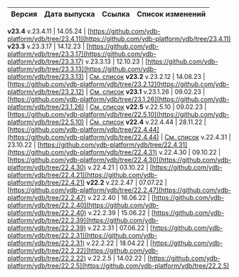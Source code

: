Версия |  Дата выпуска | Ссылка | Список изменений
:--- | :--- | :--- | :---
**v23.4**
v.23.4.11 | 14.05.24 | [https://github.com/ydb-platform/ydb/tree/23.4.11](https://github.com/ydb-platform/ydb/tree/23.4.11)
**v23.3**
v.23.3.17 | 14.12.23 | [https://github.com/ydb-platform/ydb/tree/23.3.17](https://github.com/ydb-platform/ydb/tree/23.3.17)
v.23.3.13 | 12.10.23 | [https://github.com/ydb-platform/ydb/tree/23.3.13](https://github.com/ydb-platform/ydb/tree/23.3.13) | [См. список](../../../changelog-server.md#23-3)
**v23.2**
v.23.2.12 | 14.08.23 | [https://github.com/ydb-platform/ydb/tree/23.2.12](https://github.com/ydb-platform/ydb/tree/23.2.12) | [См. список](../../../changelog-server.md#23-2)
**v23.1**
v.23.1.26 | 09.02.23 | [https://github.com/ydb-platform/ydb/tree/23.1.26](https://github.com/ydb-platform/ydb/tree/23.1.26) | [См. список](../../../changelog-server.md#23-1)
**v22.5**
v.22.5.10 | 09.02.23 | [https://github.com/ydb-platform/ydb/tree/22.5.10](https://github.com/ydb-platform/ydb/tree/22.5.10) | [См. список](../../../changelog-server.md#22-5)
**v22.4**
v.22.4.44 | 28.11.22 | [https://github.com/ydb-platform/ydb/tree/22.4.44](https://github.com/ydb-platform/ydb/tree/22.4.44) | [См. список](../../../changelog-server.md#22-4)
v.22.4.31 | 23.10.22 | [https://github.com/ydb-platform/ydb/tree/22.4.31](https://github.com/ydb-platform/ydb/tree/22.4.31)
v.22.4.30 | 09.10.22 | [https://github.com/ydb-platform/ydb/tree/22.4.30](https://github.com/ydb-platform/ydb/tree/22.4.30)
v.22.4.21 | 03.10.22 | [https://github.com/ydb-platform/ydb/tree/22.4.21](https://github.com/ydb-platform/ydb/tree/22.4.21)
**v22.2**
v.22.2.47 | 07.07.22 | [https://github.com/ydb-platform/ydb/tree/22.2.47](https://github.com/ydb-platform/ydb/tree/22.2.47)
v.22.2.40 | 16.06.22 | [https://github.com/ydb-platform/ydb/tree/22.2.40](https://github.com/ydb-platform/ydb/tree/22.2.40)
v.22.2.39 | 15.06.22 | [https://github.com/ydb-platform/ydb/tree/22.2.39](https://github.com/ydb-platform/ydb/tree/22.2.39)
v.22.2.31 | 07.06.22 | [https://github.com/ydb-platform/ydb/tree/22.2.31](https://github.com/ydb-platform/ydb/tree/22.2.31)
v.22.2.22 | 18.04.22 | [https://github.com/ydb-platform/ydb/tree/22.2.22](https://github.com/ydb-platform/ydb/tree/22.2.22)
v.22.2.5 | 14.02.22 | [https://github.com/ydb-platform/ydb/tree/22.2.5](https://github.com/ydb-platform/ydb/tree/22.2.5)

